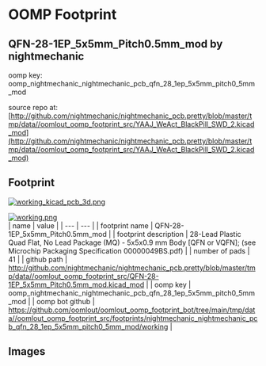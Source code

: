 # OOMP Footprint  
## QFN-28-1EP_5x5mm_Pitch0.5mm_mod  by nightmechanic  
  
oomp key: oomp_nightmechanic_nightmechanic_pcb_qfn_28_1ep_5x5mm_pitch0_5mm_mod  
  
source repo at: [http://github.com/nightmechanic/nightmechanic_pcb.pretty/blob/master/tmp/data//oomlout_oomp_footprint_src/YAAJ_WeAct_BlackPill_SWD_2.kicad_mod](http://github.com/nightmechanic/nightmechanic_pcb.pretty/blob/master/tmp/data//oomlout_oomp_footprint_src/YAAJ_WeAct_BlackPill_SWD_2.kicad_mod)  
## Footprint  
  
[![working_kicad_pcb_3d.png](working_kicad_pcb_3d_600.png)](working_kicad_pcb_3d.png)  
  
[![working.png](working_600.png)](working.png)  
| name | value | 
| --- | --- | 
| footprint name | QFN-28-1EP_5x5mm_Pitch0.5mm_mod | 
| footprint description | 28-Lead Plastic Quad Flat, No Lead Package (MQ) - 5x5x0.9 mm Body [QFN or VQFN]; (see Microchip Packaging Specification 00000049BS.pdf) | 
| number of pads | 41 | 
| github path | http://github.com/nightmechanic/nightmechanic_pcb.pretty/blob/master/tmp/data//oomlout_oomp_footprint_src/QFN-28-1EP_5x5mm_Pitch0.5mm_mod.kicad_mod | 
| oomp key | oomp_nightmechanic_nightmechanic_pcb_qfn_28_1ep_5x5mm_pitch0_5mm_mod | 
| oomp bot github | https://github.com/oomlout/oomlout_oomp_footprint_bot/tree/main/tmp/data//oomlout_oomp_footprint_src/footprints/nightmechanic_nightmechanic_pcb_qfn_28_1ep_5x5mm_pitch0_5mm_mod/working | 
## Images  
